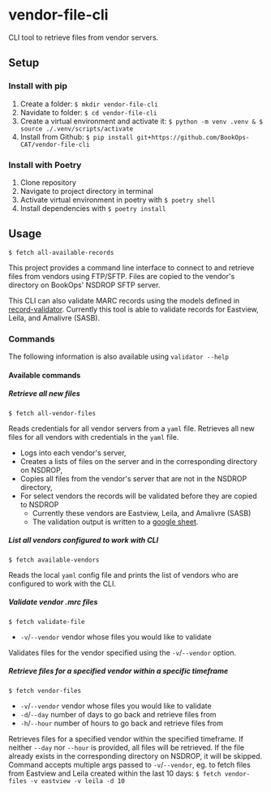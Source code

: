# vendor-file-cli
CLI tool to retrieve files from vendor servers.

## Setup
### Install with pip
1. Create a folder: `$ mkdir vendor-file-cli`
2. Navidate to folder: `$ cd vendor-file-cli`
3. Create a virtual environment and activate it: 
   `$ python -m venv .venv & $ source ./.venv/scripts/activate`
4. Install from Github:
   `$ pip install git+https://github.com/BookOps-CAT/vendor-file-cli`


### Install with Poetry
1. Clone repository
2. Navigate to project directory in terminal
3. Activate virtual environment in poetry with `$ poetry shell`
4. Install dependencies with `$ poetry install`



## Usage
```
$ fetch all-available-records
```

This project provides a command line interface to connect to and retrieve files from vendors using FTP/SFTP. Files are copied to the vendor's directory on BookOps' NSDROP SFTP server. 

This CLI can also validate MARC records using the models defined in [record-validator](https://github.com/BookOps-CAT/record-validator). Currently this tool is able to validate records for Eastview, Leila, and Amalivre (SASB). 

### Commands
The following information is also available using `validator --help`

#### Available commands

##### Retrieve all new files
`$ fetch all-vendor-files`

Reads credentials for all vendor servers from a `yaml` file. Retrieves all new files for all vendors with credentials in the `yaml` file. 
 - Logs into each vendor's server, 
 - Creates a lists of files on the server and in the corresponding directory on NSDROP,
 - Copies all files from the vendor's server that are not in the NSDROP directory, 
 - For select vendors the records will be validated before they are copied to NSDROP
   - Currently these vendors are Eastview, Leila, and Amalivre (SASB) 
   - The validation output is written to a [google sheet](https://docs.google.com/spreadsheets/d/1ZYuhMIE1WiduV98Pdzzw7RwZ08O-sJo7HJihWVgSOhQ/edit?usp=sharing).

##### List all vendors configured to work with CLI
`$ fetch available-vendors`

Reads the local `yaml` config file and prints the list of vendors who are configured to work with the CLI.

##### Validate vendor .mrc files
`$ fetch validate-file`
 - `-v`/`--vendor` vendor whose files you would like to validate

Validates files for the vendor specified using the `-v`/`--vendor` option. 

##### Retrieve files for a specified vendor within a specific timeframe

`$ fetch vendor-files`
 - `-v`/`--vendor` vendor whose files you would like to validate
 - `-d`/`--day` number of days to go back and retrieve files from
 - `-h`/`--hour` number of hours to go back and retrieve files from

Retrieves files for a specified vendor within the specified timeframe. If neither `--day` nor `--hour` is provided, all files will be retrieved. If the file already exists in the corresponding directory on NSDROP, it will be skipped. Command accepts multiple args passed to `-v`/`--vendor`, eg. to fetch files from Eastview and Leila created within the last 10 days:
   `$ fetch vendor-files -v eastview -v leila -d 10`
